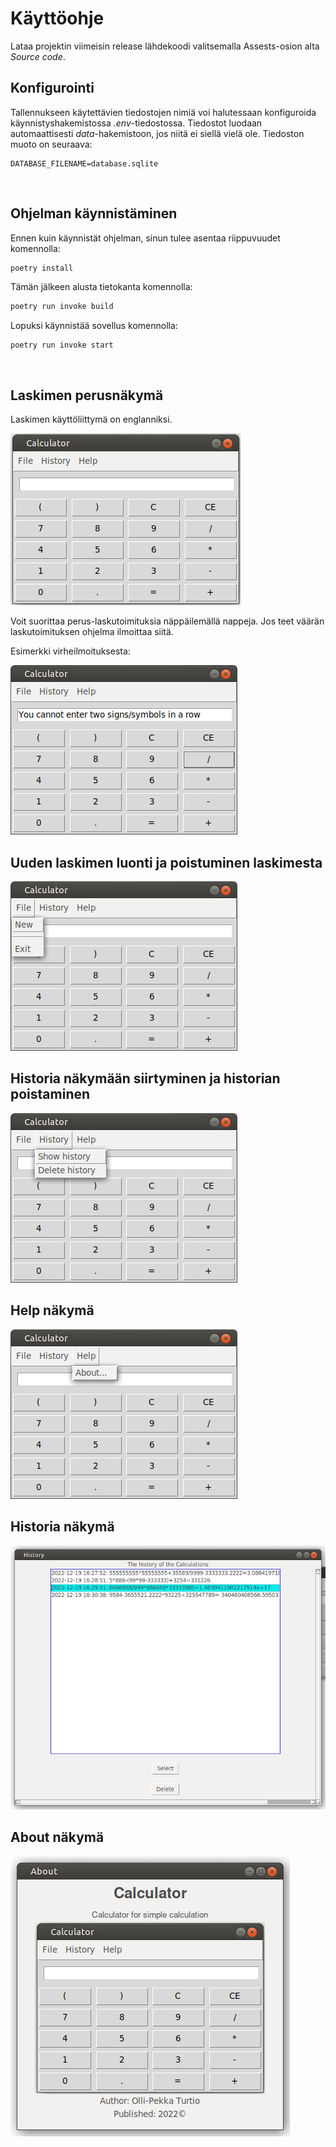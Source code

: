 # Käyttöohje

Lataa projektin viimeisin release lähdekoodi valitsemalla Assests-osion alta _Source code_.

## Konfigurointi

Tallennukseen käytettävien tiedostojen nimiä voi halutessaan konfiguroida käynnistyshakemistossa _.env_-tiedostossa. Tiedostot luodaan automaattisesti _data_-hakemistoon, jos niitä ei siellä vielä ole. Tiedoston muoto on seuraava:

```
DATABASE_FILENAME=database.sqlite
```

&nbsp;

## Ohjelman käynnistäminen

Ennen kuin käynnistät ohjelman, sinun tulee asentaa riippuvuudet komennolla:

```bash
poetry install
```

Tämän jälkeen alusta tietokanta komennolla:

```bash
poetry run invoke build
```

Lopuksi käynnistää sovellus komennolla:

```
poetry run invoke start
```

&nbsp;

## Laskimen perusnäkymä

Laskimen käyttöliittymä on englanniksi.

![](./images/calculator2.png)

Voit suorittaa perus-laskutoimituksia näppäilemällä nappeja. Jos teet väärän laskutoimituksen ohjelma ilmoittaa siitä.

Esimerkki virheilmoituksesta:

![](./images/error_example.png)

## Uuden laskimen luonti ja poistuminen laskimesta

![](./images/file.png)

## Historia näkymään siirtyminen ja historian poistaminen

![](./images/history.png)

## Help näkymä

![](./images/help.png)

## Historia näkymä

![](./images/history_view.png)

## About näkymä

![](./images/about_view.png)